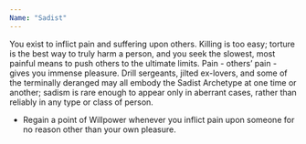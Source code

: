 ```yaml
---
Name: "Sadist"
---
```


You exist to inflict pain and suffering upon others. Killing is too easy; torture is the best way to truly harm a person, and you seek the slowest, most painful means to push others to the ultimate limits. Pain - others’ pain - gives you immense pleasure. Drill sergeants, jilted ex-lovers, and some of the terminally deranged may all embody the Sadist Archetype at one time or another; sadism is rare enough to appear only in aberrant cases, rather than reliably in any type or class of person.
 - Regain a point of Willpower whenever you inflict pain upon someone for no reason other than your own pleasure.